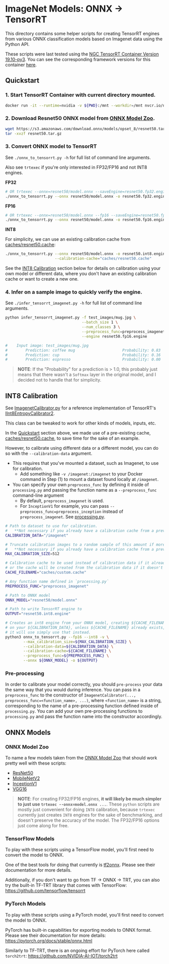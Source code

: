 # ImageNet Models: ONNX -> TensorRT

This directory contains some helper scripts for creating TensorRT engines from
various ONNX classification models based on Imagenet data using the Python API. 

These scripts were last tested using the 
[NGC TensorRT Container Version 19.10-py3](https://ngc.nvidia.com/catalog/containers/nvidia:tensorrt).
You can see the corresponding framework versions for this container [here](https://docs.nvidia.com/deeplearning/sdk/tensorrt-container-release-notes/rel_19-10.html#rel_19-10).

## Quickstart

### 1. Start TensorRT Container with current directory mounted.

```bash
docker run -it --runtime=nvidia -v ${PWD}:/mnt --workdir=/mnt nvcr.io/nvidia/tensorrt:19.10-py3
```

### 2. Download Resnet50 ONNX model from [ONNX Model Zoo](https://github.com/onnx/models/tree/master/vision/classification).

```bash
wget https://s3.amazonaws.com/download.onnx/models/opset_8/resnet50.tar.gz
tar -xvzf resnet50.tar.gz
```

### 3. Convert ONNX model to TensorRT

See `./onnx_to_tensorrt.py -h` for full list of command line arguments.

Also see `trtexec` if you're only interested in FP32/FP16 and not INT8 engines.

**FP32**
```bash
# OR trtexec --onnx=resnet50/model.onnx --saveEngine=resnet50.fp32.engine
./onnx_to_tensorrt.py --onnx resnet50/model.onnx -o resnet50.fp32.engine
```

**FP16**
```bash
# OR trtexec --onnx=resnet50/model.onnx --fp16 --saveEngine=resnet50.fp16.engine
./onnx_to_tensorrt.py --onnx resnet50/model.onnx -o resnet50.fp16.engine --fp16
```

**INT8**

For simplicity, we can use an existing calibration cache from [caches/resnet50.cache](caches/resnet50.cache):
```bash
./onnx_to_tensorrt.py --onnx resnet50/model.onnx -o resnet50.int8.engine --fp16 --int8 \
                      --calibration-cache="caches/resnet50.cache"
```

See the [INT8 Calibration](#int8-calibration) section below for details on calibration
using your own model or different data, where you don't have an existing calibration cache
or want to create a new one.


### 4. Infer on a sample image to quickly verify the engine.

See `./infer_tensorrt_imagenet.py -h` for full list of command line arguments.

```bash
python infer_tensorrt_imagenet.py -f test_images/mug.jpg \
                                  --batch_size 1 \
                                  --num_classes 3 \
                                  --preprocess_func=preprocess_imagenet \
                                  --engine resnet50.fp16.engine

#    Input image: test_images/mug.jpg
#        Prediction: coffee mug                     Probability: 0.83
#        Prediction: cup                            Probability: 0.16
#        Prediction: espresso                       Probability: 0.00
```

> **NOTE**: If the "Probability" for a prediction is > 1.0, this probably just means
> that there wasn't a `Softmax` layer in the original model, and I decided not to handle
> that for simplicity.


## INT8 Calibration

See [ImagenetCalibrator.py](ImagenetCalibrator.py) for a reference implementation
of TensorRT's [IInt8EntropyCalibrator2](https://docs.nvidia.com/deeplearning/sdk/tensorrt-api/python_api/infer/Int8/EntropyCalibrator2.html).

This class can be tweaked to work for other kinds of models, inputs, etc.

In the [Quickstart](#quickstart) section above, we made use of a pre-existing cache,
[caches/resnet50.cache](caches/resnet50.cache), to save time for the sake of an example.

However, to calibrate using different data or a different model, you can do so with the `--calibration-data` argument.

* This requires that you've mounted a dataset, such as Imagenet, to use for calibration.
    * Add something like `-v /imagenet:/imagenet` to your Docker command in Step (1) 
      to mount a dataset found locally at `/imagenet`.
* You can specify your own `preprocess_func` by defining it inside of `processing.py` and
  passing the function name as a `--preprocess_func` command-line argument
    * By default, `preprocess_imagenet` is used.
    * For `InceptionV1` for example, you can pass `--preprocess_func=preprocess_inception`
      instead of `preprocess_imagenet`. See [processing.py](processing.py).

```bash
# Path to dataset to use for calibration. 
#   **Not necessary if you already have a calibration cache from a previous run.
CALIBRATION_DATA="/imagenet"

# Truncate calibration images to a random sample of this amount if more are found.
#   **Not necessary if you already have a calibration cache from a previous run.
MAX_CALIBRATION_SIZE=512

# Calibration cache to be used instead of calibration data if it already exists,
# or the cache will be created from the calibration data if it doesn't exist.
CACHE_FILENAME="caches/custom.cache"

# Any function name defined in `processing.py`
PREPROCESS_FUNC="preprocess_imagenet"

# Path to ONNX model
ONNX_MODEL="resnet50/model.onnx"

# Path to write TensorRT engine to
OUTPUT="resnet50.int8.engine"

# Creates an int8 engine from your ONNX model, creating ${CACHE_FILENAME} based
# on your ${CALIBRATION_DATA}, unless ${CACHE_FILENAME} already exists, then
# it will use simply use that instead.
python3 onnx_to_tensorrt.py --fp16 --int8 -v \
        --max_calibration_size=${MAX_CALIBRATION_SIZE} \
        --calibration-data=${CALIBRATION_DATA} \
        --calibration-cache=${CACHE_FILENAME} \
        --preprocess_func=${PREPROCESS_FUNC} \
        --onnx ${ONNX_MODEL} -o ${OUTPUT}

```

### Pre-processing

In order to calibrate your model correctly, you should `pre-process` your data the same way
that you would during inference. You can pass in a `preprocess_func` to the constructor
of `ImagenetCalibrator(..., preprocess_func=<function_name>, ...)`,  where `<function_name>`
is a string, corresponding to the name of a pre-processing function defined inside of
`processing.py`. You can add your own pre-processing functions to `processing.py` and pass
the function name into the constructor accordingly.


## ONNX Models

### ONNX Model Zoo

To name a few models taken from the [ONNX Model Zoo](https://github.com/onnx/models/tree/master/vision/classification)
that should work pretty well with these scripts:
* [ResNet50](https://s3.amazonaws.com/download.onnx/models/opset_8/resnet50.tar.gz)
* [MobileNetV2](https://s3.amazonaws.com/onnx-model-zoo/mobilenet/mobilenetv2-1.0/mobilenetv2-1.0.tar.gz)
* [InceptionV1](https://s3.amazonaws.com/download.onnx/models/opset_8/inception_v1.tar.gz)
* [VGG16](https://s3.amazonaws.com/onnx-model-zoo/vgg/vgg16/vgg16.tar.gz)

> **NOTE**: For creating FP32/FP16 engines, **it will likely be much simpler to just use `trtexec --onnx=model.onnx ...`**.
> These `python` scripts are mostly just convenient for doing `INT8` calibration, because `trtexec` currently just creates
> `INT8` engines for the sake of benchmarking, and doesn't preserve the accuracy of the model. The FP32/FP16 options just
> come along for free.

### TensorFlow Models

To play with these scripts using a TensorFlow model, you'll first need to convert the model to ONNX.

One of the best tools for doing that currently is [tf2onnx](https://github.com/onnx/tensorflow-onnx). 
Please see their documentation for more details.

Additionally, if you don't want to go from TF -> ONNX -> TRT, you can also try the built-in TF-TRT library
that comes with TensorFlow: https://github.com/tensorflow/tensorrt

### PyTorch Models

To play with these scripts using a PyTorch model, you'll first need to convert the model to ONNX.

PyTorch has built-in capabilities for exporting models to ONNX format. Please see their documentation for more details: 
https://pytorch.org/docs/stable/onnx.html

Similarly to TF-TRT, there is an ongoing effort for PyTorch here called `torch2trt`: https://github.com/NVIDIA-AI-IOT/torch2trt
